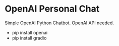 # OpenAI Personal Chat

Simple OpenAI Python Chatbot. OpenAI API needed.

- pip install openai
- pip install gradio
